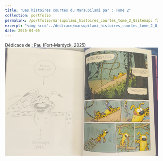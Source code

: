 ```yaml
---
title: "Des histoires courtes du Marsupilami par : Tome 2"
collection: portfolio
permalink: /portfolio/marsupilami_histoires_courtes_tome_2_0sitemap: false
excerpt: "<img src='../dedicace/marsupilami_histoires_courtes_tome_2_0.jpg'>"
date: 2025-04-05
---
```


Dédicace de : Pau (Fort-Mardyck, 2025)
<img src='../dedicace/marsupilami_histoires_courtes_tome_2_0.jpg'>
